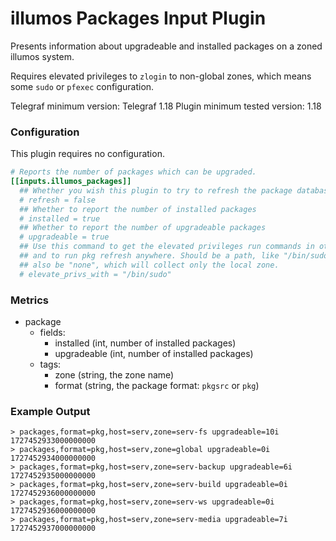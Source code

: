 # illumos Packages Input Plugin

Presents information about upgradeable and installed packages on a zoned
illumos system.

Requires elevated privileges to `zlogin` to non-global zones, which means
some `sudo` or `pfexec` configuration.

Telegraf minimum version: Telegraf 1.18
Plugin minimum tested version: 1.18

### Configuration

This plugin requires no configuration.

```toml
# Reports the number of packages which can be upgraded.
[[inputs.illumos_packages]]
  ## Whether you wish this plugin to try to refresh the package database. Personally, I wouldn't.
  # refresh = false
  ## Whether to report the number of installed packages
  # installed = true
  ## Whether to report the number of upgradeable packages
  # upgradeable = true
  ## Use this command to get the elevated privileges run commands in other zones via zlogin.
  ## and to run pkg refresh anywhere. Should be a path, like "/bin/sudo" "/bin/pfexec", but can
  ## also be "none", which will collect only the local zone.
  # elevate_privs_with = "/bin/sudo"
```

### Metrics
- package
  - fields:
    - installed (int, number of installed packages)
    - upgradeable (int, number of installed packages)
  - tags:
    - zone (string, the zone name)
    - format (string, the package format: `pkgsrc` or `pkg`)

### Example Output

```
> packages,format=pkg,host=serv,zone=serv-fs upgradeable=10i 1727452933000000000
> packages,format=pkg,host=serv,zone=global upgradeable=0i 1727452934000000000
> packages,format=pkg,host=serv,zone=serv-backup upgradeable=6i 1727452935000000000
> packages,format=pkg,host=serv,zone=serv-build upgradeable=0i 1727452936000000000
> packages,format=pkg,host=serv,zone=serv-ws upgradeable=0i 1727452936000000000
> packages,format=pkg,host=serv,zone=serv-media upgradeable=7i 1727452937000000000
```
